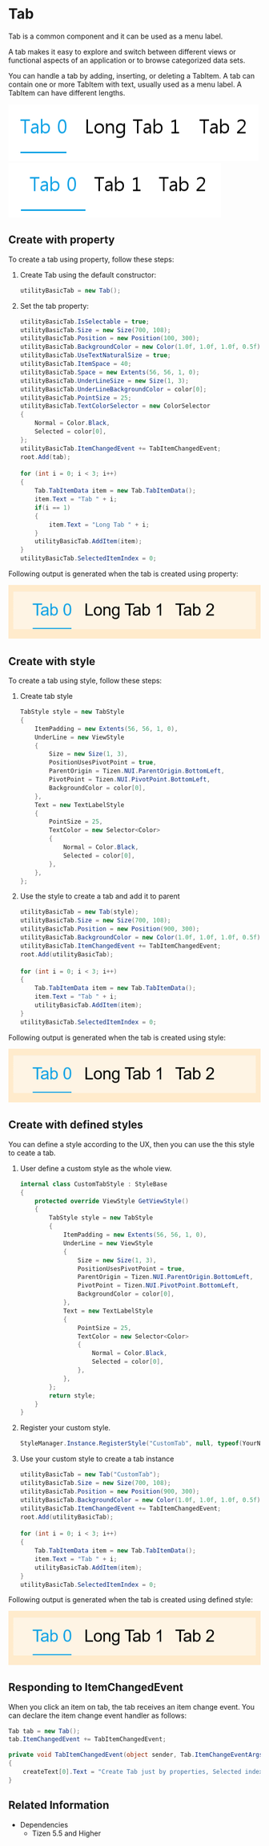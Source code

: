 # Tab

Tab is a common component and it can be used as a menu label.

A tab makes it easy to explore and switch between different views or functional aspects of an application or to browse categorized data sets.

You can handle a tab by adding, inserting, or deleting a TabItem. A tab can contain one or more TabItem with text, usually used as a menu label. A TabItem can have different lengths.

![Tab](./media/tab.png) ![Tab](./media/tab2.png)

## Create with property

To create a tab using property, follow these steps:

1. Create Tab using the default constructor:

    ```cs
    utilityBasicTab = new Tab();
    ```

2. Set the tab property:

    ```cs
    utilityBasicTab.IsSelectable = true;
    utilityBasicTab.Size = new Size(700, 108);
    utilityBasicTab.Position = new Position(100, 300);
    utilityBasicTab.BackgroundColor = new Color(1.0f, 1.0f, 1.0f, 0.5f);
    utilityBasicTab.UseTextNaturalSize = true;
    utilityBasicTab.ItemSpace = 40;
    utilityBasicTab.Space = new Extents(56, 56, 1, 0);
    utilityBasicTab.UnderLineSize = new Size(1, 3);
    utilityBasicTab.UnderLineBackgroundColor = color[0];
    utilityBasicTab.PointSize = 25;
    utilityBasicTab.TextColorSelector = new ColorSelector
    {
        Normal = Color.Black,
        Selected = color[0],
    };
    utilityBasicTab.ItemChangedEvent += TabItemChangedEvent;
    root.Add(tab);

    for (int i = 0; i < 3; i++)
    {
        Tab.TabItemData item = new Tab.TabItemData();
        item.Text = "Tab " + i;
        if(i == 1)
        {
            item.Text = "Long Tab " + i;
        }
        utilityBasicTab.AddItem(item);
    }
    utilityBasicTab.SelectedItemIndex = 0;
    ```

Following output is generated when the tab is created using property:

![Tab](./media/tab.gif)

## Create with style

To create a tab using style, follow these steps:

1. Create tab style

    ```cs
    TabStyle style = new TabStyle
    {
        ItemPadding = new Extents(56, 56, 1, 0),
        UnderLine = new ViewStyle
        {
            Size = new Size(1, 3),
            PositionUsesPivotPoint = true,
            ParentOrigin = Tizen.NUI.ParentOrigin.BottomLeft,
            PivotPoint = Tizen.NUI.PivotPoint.BottomLeft,
            BackgroundColor = color[0],
        },
        Text = new TextLabelStyle
        {
            PointSize = 25,
            TextColor = new Selector<Color>
            {
                Normal = Color.Black,
                Selected = color[0],
            },
        },
    };
    ```

2. Use the style to create a tab and add it to parent

    ```cs
    utilityBasicTab = new Tab(style);
    utilityBasicTab.Size = new Size(700, 108);
    utilityBasicTab.Position = new Position(900, 300);
    utilityBasicTab.BackgroundColor = new Color(1.0f, 1.0f, 1.0f, 0.5f);
    utilityBasicTab.ItemChangedEvent += TabItemChangedEvent;
    root.Add(utilityBasicTab);

    for (int i = 0; i < 3; i++)
    {
        Tab.TabItemData item = new Tab.TabItemData();
        item.Text = "Tab " + i;
        utilityBasicTab.AddItem(item);
    }
    utilityBasicTab.SelectedItemIndex = 0;
    ```

Following output is generated when the tab is created using style:

![Tab](./media/tab.gif)

## Create with defined styles

You can define a style according to the UX, then you can use the this style to ceate a tab.

1. User define a custom style as the whole view.

    ```cs
    internal class CustomTabStyle : StyleBase
    {
        protected override ViewStyle GetViewStyle()
        {
            TabStyle style = new TabStyle
            {
                ItemPadding = new Extents(56, 56, 1, 0),
                UnderLine = new ViewStyle
                {
                    Size = new Size(1, 3),
                    PositionUsesPivotPoint = true,
                    ParentOrigin = Tizen.NUI.ParentOrigin.BottomLeft,
                    PivotPoint = Tizen.NUI.PivotPoint.BottomLeft,
                    BackgroundColor = color[0],
                },
                Text = new TextLabelStyle
                {
                    PointSize = 25,
                    TextColor = new Selector<Color>
                    {
                        Normal = Color.Black,
                        Selected = color[0],
                    },
                },
            };
            return style;
        }
    }
    ```

2. Register your custom style.

    ```cs
    StyleManager.Instance.RegisterStyle("CustomTab", null, typeof(YourNameSpace.CustomTabStyle));
    ```

3. Use your custom style to create a tab instance

    ```cs
    utilityBasicTab = new Tab("CustomTab");
    utilityBasicTab.Size = new Size(700, 108);
    utilityBasicTab.Position = new Position(900, 300);
    utilityBasicTab.BackgroundColor = new Color(1.0f, 1.0f, 1.0f, 0.5f);
    utilityBasicTab.ItemChangedEvent += TabItemChangedEvent;
    root.Add(utilityBasicTab);

    for (int i = 0; i < 3; i++)
    {
        Tab.TabItemData item = new Tab.TabItemData();
        item.Text = "Tab " + i;
        utilityBasicTab.AddItem(item);
    }
    utilityBasicTab.SelectedItemIndex = 0;
    ```

Following output is generated when the tab is created using defined style:

![Tab](./media/tab.gif)

## Responding to ItemChangedEvent

When you click an item on tab, the tab receives an item change event.
You can declare the item change event handler as follows:

```cs
Tab tab = new Tab();
tab.ItemChangedEvent += TabItemChangedEvent;
```

```cs
private void TabItemChangedEvent(object sender, Tab.ItemChangeEventArgs e)
{
    createText[0].Text = "Create Tab just by properties, Selected index from " + e.PreviousIndex + " to " + e.CurrentIndex;
}
```

## Related Information

- Dependencies
  -   Tizen 5.5 and Higher